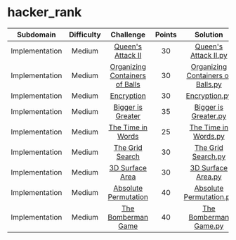 # hacker_rank

| Subdomain | Difficulty | Challenge | Points | Solution |
|:---------:|:----------:|:---------:|:---------:|:--------:|
|Implementation|Medium|[Queen's Attack II](https://www.hackerrank.com/challenges/queens-attack-2/problem)|30|[Queen's Attack II.py](https://github.com/mmiikeke/hacker_rank/blob/main/python/Queen's%20Attack%20II.py)|
|Implementation|Medium|[Organizing Containers of Balls](https://www.hackerrank.com/challenges/organizing-containers-of-balls/problem)|30|[Organizing Containers of Balls.py](https://github.com/mmiikeke/hacker_rank/blob/main/python/Organizing%20Containers%20of%20Balls.py)|
|Implementation|Medium|[Encryption](https://www.hackerrank.com/challenges/encryption/problem)|30|[Encryption.py](https://github.com/mmiikeke/hacker_rank/blob/main/python/Encryption.py)|
|Implementation|Medium|[Bigger is Greater](https://www.hackerrank.com/challenges/bigger-is-greater/problem)|35|[Bigger is Greater.py](https://github.com/mmiikeke/hacker_rank/blob/main/python/Bigger%20is%20Greater.py)|
|Implementation|Medium|[The Time in Words](https://www.hackerrank.com/challenges/the-time-in-words/problem)|25|[The Time in Words.py](https://github.com/mmiikeke/hacker_rank/blob/main/python/The%20Time%20in%20Words.py)|
|Implementation|Medium|[The Grid Search](https://www.hackerrank.com/challenges/the-grid-search/problem)|30|[The Grid Search.py](https://github.com/mmiikeke/hacker_rank/blob/main/python/The%20Grid%20Search.py)|
|Implementation|Medium|[3D Surface Area](https://www.hackerrank.com/challenges/3d-surface-area/problem)|30|[3D Surface Area.py](https://github.com/mmiikeke/hacker_rank/blob/main/python/3D%20Surface%20Area.py)|
|Implementation|Medium|[Absolute Permutation](https://www.hackerrank.com/challenges/absolute-permutation/problem)|40|[Absolute Permutation.py](https://github.com/mmiikeke/hacker_rank/blob/main/python/Absolute%20Permutation.py)|
|Implementation|Medium|[The Bomberman Game](https://www.hackerrank.com/challenges/bomber-man/problem)|40|[The Bomberman Game.py](https://github.com/mmiikeke/hacker_rank/blob/main/python/The%20Bomberman%20Game.py)|

